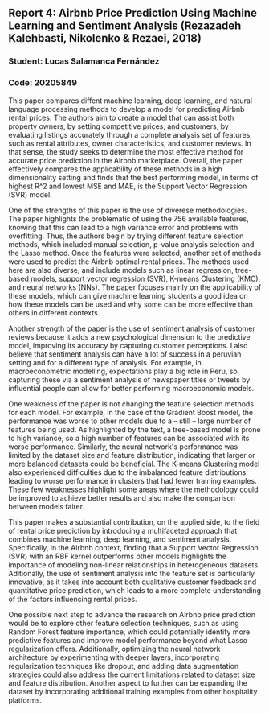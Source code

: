 ## Report 4: Airbnb Price Prediction Using Machine Learning and Sentiment Analysis (Rezazadeh Kalehbasti, Nikolenko & Rezaei, 2018)

### Student: Lucas Salamanca Fernández
### Code: 20205849

This paper compares diffent machine learning, deep learning, and natural language processing methods to develop a model for predicting Airbnb rental prices. The authors aim to create a model that can assist both property owners, by setting competitive prices, and customers, by evaluating listings accurately through a complete analysis set of features, such as rental attributes, owner characteristics, and customer reviews. In that sense, the study seeks to determine the most effective method for accurate price prediction in the Airbnb marketplace. Overall, the paper effectively compares the applicability of these methods in a high dimensionality setting and finds that the best performing model, in terms of highest R^2 and lowest MSE and MAE, is the Support Vector Regression (SVR) model. 

One of the strengths of this paper is the use of diverese methodologies. The paper highlights the problematic of using the 756 available features, knowing that this can lead to a high variance error and problems with overfitting. Thus, the authors begin by trying different feature selection methods, which included manual selection, p-value analysis selection and the Lasso method. Once the features were selected, another set of methods were used to predict the Airbnb optimal rental prices. The methods used here are also diverse, and include models such as linear regression, tree-based models, support vector regression (SVR), K-means Clustering (KMC), and neural networks (NNs). The paper focuses mainly on the applicability of these models, which can give machine learning students a good idea on how these models can be used and why some can be more effective than others in different contexts.

Another strength of the paper is the use of sentiment analysis of customer reviews because it adds a new psychological dimension to the predictive model, improving its accuracy by capturing customer perceptions. I also believe that sentiment analysis can have a lot of success in a peruvian setting and for a different type of analysis. For example, in macroeconometric modelling, expectations play a big role in Peru, so capturing these via a sentiment analysis of newspaper titles or tweets by influential people can allow for better performing macroeconomic models.   

One weakness of the paper is not changing the feature selection methods for each model. For example, in the case of the Gradient Boost model, the performance was worse to other models due to a – still – large number of features being used. As highlighted by the text, a tree-based model is prone to high variance, so a high number of features can be associated with its worse performance.  Similarly, the neural network's performance was limited by the dataset size and feature distribution, indicating that larger or more balanced datasets could be beneficial. The K-means Clustering model also experienced difficulties due to the imbalanced feature distributions, leading to worse performance in clusters that had fewer training examples. These few weaknesses highlight some areas where the methodology could be improved to achieve better results and also make the comparison between models fairer. 

This paper makes a substantial contribution, on the applied side, to the field of rental price prediction by introducing a multifaceted approach that combines machine learning, deep learning, and sentiment analysis. Specifically, in the Airbnb context, finding that a Support Vector Regression (SVR) with an RBF kernel outperforms other models highlights the importance of modeling non-linear relationships in heterogeneous datasets. Aditionally, the use of sentiment analysis into the feature set is particularly innovative, as it takes into account both qualitative customer feedback and quantitative price prediction, which leads to a more complete understanding of the factors influencing rental prices. 

One possible next step to advance the research on Airbnb price prediction would be to explore other feature selection techniques, such as using Random Forest feature importance, which could potentially identify more predictive features and improve model performance beyond what Lasso regularization offers. Additionally, optimizing the neural network architecture by experimenting with deeper layers, incorporating regularization techniques like dropout, and adding data augmentation strategies could also address the current limitations related to dataset size and feature distribution. Another aspect to further can be expanding the dataset by incorporating additional training examples from other hospitality platforms.

